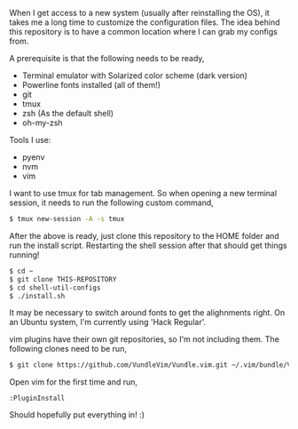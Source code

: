 When I get access to a new system (usually after reinstalling the OS), it
takes me a long time to customize the configuration files. The idea behind
this repository is to have a common location where I can grab my configs from.

A prerequisite is that the following needs to be ready,

* Terminal emulator with Solarized color scheme (dark version)
* Powerline fonts installed (all of them!)
* git
* tmux
* zsh (As the default shell)
* oh-my-zsh

Tools I use:

* pyenv
* nvm
* vim

I want to use tmux for tab management. So when opening a new terminal session,
it needs to run the following custom command,

```zsh
$ tmux new-session -A -s tmux
```

After the above is ready, just clone this repository to the HOME folder and
run the install script. Restarting the shell session after that should get
things running!

```zsh
$ cd ~
$ git clone THIS-REPOSITORY
$ cd shell-util-configs
$ ./install.sh
```

It may be necessary to switch around fonts to get the alighnments right. On an
Ubuntu system, I'm currently using 'Hack Regular'.

vim plugins have their own git repositories, so I'm not including them. The
following clones need to be run,

```zsh
$ git clone https://github.com/VundleVim/Vundle.vim.git ~/.vim/bundle/Vundle.vim
```

Open vim for the first time and run,

```
:PluginInstall
```

Should hopefully put everything in! :)
